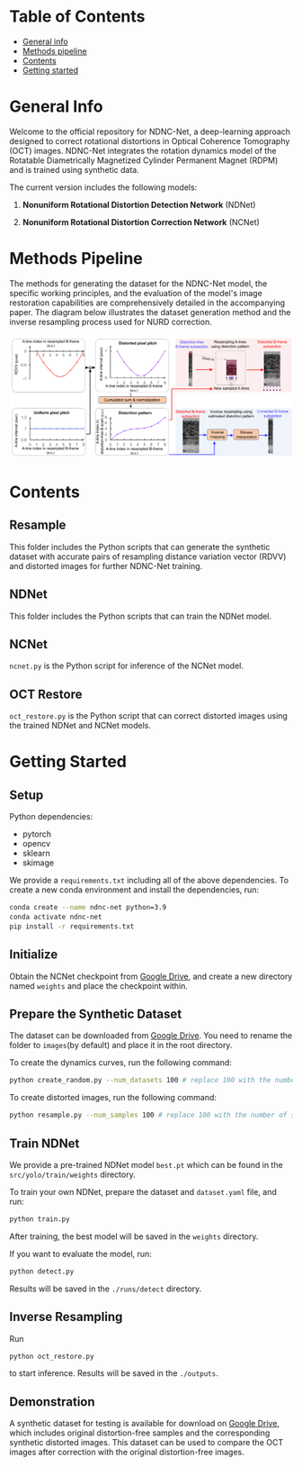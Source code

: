 # Table of Contents

- [General info](#general-info)
- [Methods pipeline](#methods-pipeline)
- [Contents](#contents)
- [Getting started](#getting-started)

# General Info

Welcome to the official repository for NDNC-Net, a deep-learning approach designed to correct rotational distortions in Optical Coherence Tomography (OCT) images. NDNC-Net integrates the rotation dynamics model of the Rotatable Diametrically Magnetized Cylinder Permanent Magnet (RDPM) and is trained using synthetic data.

The current version includes the following models:

1. **Nonuniform Rotational Distortion Detection Network** (NDNet)

2. **Nonuniform Rotational Distortion Correction Network** (NCNet)

# Methods Pipeline

The methods for generating the dataset for the NDNC-Net model, the specific working principles, and the evaluation of the model's image restoration capabilities are comprehensively detailed in the accompanying paper. The diagram below illustrates the dataset generation method and the inverse resampling process used for NURD correction.

![image](shematic1.png)

# Contents

## Resample

This folder includes the Python scripts that can generate the synthetic dataset with accurate pairs of resampling distance variation vector (RDVV) and distorted images for further NDNC-Net training.

## NDNet

This folder includes the Python scripts that can train the NDNet model.

## NCNet

`ncnet.py` is the Python script for inference of the NCNet model.

## OCT Restore

`oct_restore.py` is the Python script that can correct distorted images using the trained NDNet and NCNet models.

# Getting Started

## Setup

Python dependencies:

- pytorch
- opencv
- sklearn
- skimage

We provide a `requirements.txt` including all of the above dependencies. To create a new conda environment and install the dependencies, run:

```bash
conda create --name ndnc-net python=3.9
conda activate ndnc-net
pip install -r requirements.txt
```

## Initialize

Obtain the NCNet checkpoint from [Google Drive](https://drive.google.com/drive/folders/1aqOWWzmYfPdbhB79UiXK7owjOMSUCd4Z), and create a new directory named `weights` and place the checkpoint within.

## Prepare the Synthetic Dataset

The dataset can be downloaded from [Google Drive](https://drive.google.com/drive/folders/1O_ezlXHpvBgL7A7B-ScTpyWji-0HtrRE). You need to rename the folder to `images`(by default) and place it in the root directory.

To create the dynamics curves, run the following command:

```bash
python create_random.py --num_datasets 100 # replace 100 with the number of curves you want to generate
```

To create distorted images, run the following command:

```bash
python resample.py --num_samples 100 # replace 100 with the number of samples you want to generate
```

## Train NDNet

We provide a pre-trained NDNet model `best.pt` which can be found in the `src/yolo/train/weights` directory.

To train your own NDNet, prepare the dataset and `dataset.yaml` file, and run:

```bash
python train.py
```

After training, the best model will be saved in the `weights` directory.

If you want to evaluate the model, run:

```bash
python detect.py
```

Results will be saved in the `./runs/detect` directory.

## Inverse Resampling

Run

```bash
python oct_restore.py
```

to start inference. Results will be saved in the `./outputs`.

## Demonstration

A synthetic dataset for testing is available for download on [Google Drive](https://drive.google.com/drive/folders/1ikwinuNbBuhvJ6eBH4i7pYOrSAVk1y79), which includes original distortion-free samples and the corresponding synthetic distorted images. This dataset can be used to compare the OCT images after correction with the original distortion-free images.


